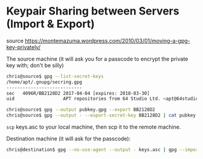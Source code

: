 # Keypair Sharing between Servers (Import & Export)

source https://montemazuma.wordpress.com/2010/03/01/moving-a-gpg-key-privately/

The source machine (it will ask you for a passcode to encrypt the private key with; don't be silly)
```bash
chris@source$ gpg --list-secret-keys
/home/apt/.gnupg/secring.gpg
----------------------------
sec   4096R/BB2128D2 2017-04-04 [expires: 2018-03-30]
uid                  APT repositories from 64 Studio Ltd. <apt@64studio.com>

chris@source$ gpg --output pubkey.gpg --export BB2128D2
chris@source$ gpg --output - --export-secret-key BB2128D2 | cat pubkey.gpg - | gpg --armor --output keys.asc --symmetric --cipher-algo AES256

```
`scp` keys.asc to your local machine, then scp it to the remote machine.

Destination machine (it will ask for the passcode):
```bash
chris@destination$ gpg --no-use-agent --output - keys.asc | gpg --import 
```
